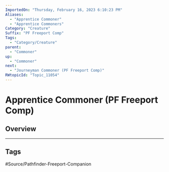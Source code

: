 ```yaml
---
ImportedOn: "Thursday, February 16, 2023 6:10:23 PM"
Aliases:
  - "Apprentice Commoner"
  - "Apprentice Commoners"
Category: "Creature"
Suffix: "PF Freeport Comp"
Tags:
  - "Category/Creature"
parent:
  - "Commoner"
up:
  - "Commoner"
next:
  - "Journeyman Commoner (PF Freeport Comp)"
RWtopicId: "Topic_11054"
---
```

# Apprentice Commoner (PF Freeport Comp)
## Overview

---
## Tags
#Source/Pathfinder-Freeport-Companion

